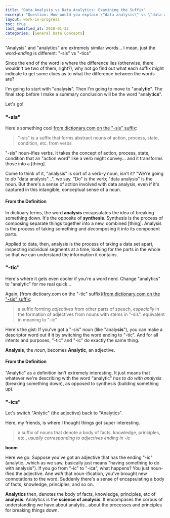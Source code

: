```yaml
---
title: "Data Analysis vs Data Analytics: Examining the Suffix"
excerpt: "Question: How would you explain \"data analysis\" vs \"data analytics\"? Clues lie in the suffix!"
layout: work-in-progress
toc: true
last_modified_at: 2018-01-22
categories: [General Data Concepts]
---
```


"Analysis" and "analytics" are extremely similar words... I mean, just the word-*ending* is different:  "-sis" vs "-tics"

Since the end of the word is where the difference lies (otherwise, there wouldn't be two of them, right?), why not go find out what each suffix might indicate to get some clues as to what the difference between the words are?

I'm going to start with "analy**sis**".  Then I'm going to move to "analy**tic**".  The final stop before I make a summary conclusion will be the word "analyt**ics**".  

Let's go!

### "-sis"
Here's something cool [from dictionary.com on the "-sis" suffix](http://www.dictionary.com/browse/-sis):  

> "-sis" is a suffix that forms abstract nouns of action, process, state, condition, etc. from verbs

"-sis" noun-ifies verbs.  It takes the concept of action, process, state, condition that an "action word" like a verb might convey... and it transforms those into a [thing].

Come to think of it, "analysis" is sort of a verb-y noun, isn't it?  "We're going to *do* "data analysis"...", we say.  "Do" is the verb; "data analysis" is the noun. But there's a sense of action involved with data analysis, even if it's captured in this intangible, conceptual sense of a noun.

#### From the Definition
In dictioary terms, the word **analysis** encapsulates the idea of breaking something down.  It's the opposite of **synthesis**.  Synthesis is the process of composing separate things together into a new, combined [thing].  Analysis is the process of taking something and *de*composing it into its component parts.

Applied to data, then, analysis is the process of taking a data set apart, inspecting individual segments at a time, looking for the parts in the whole so that we can understand the information it contains.

### "-tic"
Here's where it gets even cooler if you're a word nerd. Change "analytics" to "analytic" for me real quick...

Again, [from dictioary.com on the "-tic" suffix]([from dictionary.com on the "-sis" suffix](http://www.dictionary.com/browse/-tic):

> a suffix forming *adjectives* from other parts of speech, *especially* in the formation of adjectives from nouns with stems in "-sis". equivalent in meaning to "-ic"

Here's the gist:  If you've got a "-sis" noun (like "analy**sis**"), you can make a descriptor word out if it by switching the word ending to "-tic".  And for all intents and purposes, "-tic" and "-ic" do exactly the same thing.

**Analysis**, the *noun*, becomes **Analytic**, an adjective.

#### From the Definition
"Analytic" as a definition isn't extremely interesting. It just means that whatever we're describing with the word "analytic" *has to do with analysis* (breaking something down), as opposed to synthesis (building something up).

### "-ics"
Let's switch "Anlytic" (the adjective) back to "Analytics".

Here, my friends, is where I thought things got super interesting.

> a suffix of nouns that denote a body of facts, knowledge, principles, etc., *usually corresponding to adjectives ending in -ic*

**boom**

Here we go:  Suppose you've got an adjective that has the ending "-ic" (analytic...which as we saw, basically just means "having something to do with analysis").  If you go from "-ic" to "-ic**s**", what happens?  You just noun-ified the adjective.  Ane *with* that noun-ification, you've brought new connotations to the word.  Suddenly there's a sense of encapsulating a body of facts, knowledge, principles, and so on.

**Analytics** then, denotes the body of facts, knowledge, principles, etc of **analysis**.  Analytics is the **science of analysis**.  It encompases the corpus of understanding we have about analytis...about the processes and principles for breaking things down.

